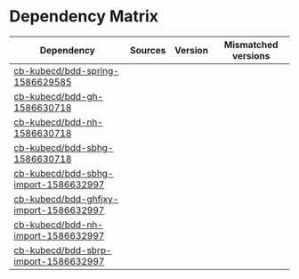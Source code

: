 # Dependency Matrix

Dependency | Sources | Version | Mismatched versions
---------- | ------- | ------- | -------------------
[cb-kubecd/bdd-spring-1586629585](https://github.com/cb-kubecd/bdd-spring-1586629585.git) |  | []() | 
[cb-kubecd/bdd-gh-1586630718](https://github.com/cb-kubecd/bdd-gh-1586630718.git) |  | []() | 
[cb-kubecd/bdd-nh-1586630718](https://github.com/cb-kubecd/bdd-nh-1586630718.git) |  | []() | 
[cb-kubecd/bdd-sbhg-1586630718](https://github.com/cb-kubecd/bdd-sbhg-1586630718.git) |  | []() | 
[cb-kubecd/bdd-sbhg-import-1586632997](https://github.com/cb-kubecd/bdd-sbhg-import-1586632997.git) |  | []() | 
[cb-kubecd/bdd-ghfjxy-import-1586632997](https://github.com/cb-kubecd/bdd-ghfjxy-import-1586632997.git) |  | []() | 
[cb-kubecd/bdd-nh-import-1586632997](https://github.com/cb-kubecd/bdd-nh-import-1586632997.git) |  | []() | 
[cb-kubecd/bdd-sbrp-import-1586632997](https://github.com/cb-kubecd/bdd-sbrp-import-1586632997.git) |  | []() | 
